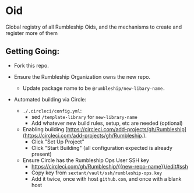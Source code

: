 # Oid

Global registry of all Rumbleship Oids, and the mechanisms to create and register more of them

## Getting Going:

- Fork this repo.
- Ensure the Rumbleship Organization owns the new repo.

  - Update package name to be `@rumbleship/new-libary-name.`

- Automated building via Circle:
  - `./.circleci/config.yml`:
    - sed `/template-library` for `new-library-name`
    - Add whatever new build rules, setup, etc are needed (optional)
  - Enabling building [https://circleci.com/add-projects/gh/Rumbleship](https://circleci.com/add-projects/gh/Rumbleship.).
    - Click "Set Up Project"
    - Click "Start Building" (all configuration expected is already present)
  - Ensure Circle has the Rumbleship Ops User SSH key
    - https://circleci.com/gh/Rumbleship/{{new-repo-name}}/edit#ssh
    - Copy key from `sextant/vault/ssh/rumbleship-ops.key`
    - Add it twice, once with host `github.com`, and once with a blank host
